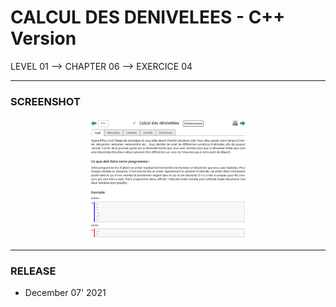 # CALCUL DES DENIVELEES - C++ Version
LEVEL 01 --> CHAPTER 06 --> EXERCICE 04

---
### **SCREENSHOT**

<div align="center">
    <img
        src="https://github.com/Ayckinn/CPP/blob/main/FRANCE_IOI/LEVEL_01/Chapter_06/04_calcul_denivelees/todo.png"
        alt="DEMO"
        style="width:50%">
</div>

---
### **RELEASE**

- December 07' 2021